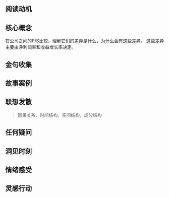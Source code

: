 ## 阅读动机

## 核心概念

在公司之间的P/S比较，理解它们的差异是什么，为什么会有这些差异。
这些差异主要由净利润率和收益增长率决定。

## 金句收集

## 故事案例

## 联想发散
> 因果关系，时间结构，空间结构，成分结构
## 任何疑问

## 洞见时刻

## 情绪感受

## 灵感行动